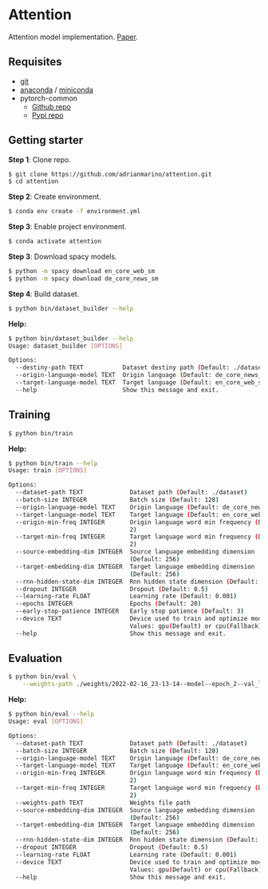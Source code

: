 # Attention

Attention model implementation. [Paper](https://arxiv.org/abs/1409.0473).

## Requisites

* [git](https://git-scm.com/downloads)
* [anaconda](https://www.anaconda.com/products/individual) / [miniconda](https://docs.conda.io/en/latest/miniconda.html)
* pytorch-common
  * [Github repo](https://github.com/adrianmarino/pytorch-common/tree/master)
  * [Pypi repo](https://pypi.org/project/pytorch-common/)

## Getting starter

**Step 1**: Clone repo.

```bash
$ git clone https://github.com/adrianmarino/attention.git
$ cd attention
```

**Step 2**: Create environment.

```bash
$ conda env create -f environment.yml
```

**Step 3**: Enable project environment.

```bash
$ conda activate attention
```

**Step 3**: Download spacy models.

```bash
$ python -m spacy download en_core_web_sm
$ python -m spacy download de_core_news_sm
```

**Step 4**: Build dataset.

```bash
$ python bin/dataset_builder --help                                                                                                                                                                     ✔  attention   08:21:18  
```

**Help:**

```bash
$ python bin/dataset_builder --help                                                                                                                                                                     ✔  attention   08:21:18  
Usage: dataset_builder [OPTIONS]

Options:
  --destiny-path TEXT           Dataset destiny path (Default: ./dataset)
  --origin-language-model TEXT  Origin language (Default: de_core_news_sm
  --target-language-model TEXT  Target language (Default: en_core_web_sm)
  --help                        Show this message and exit.
```


## Training

```bash
$ python bin/train
```

**Help:**

```bash
$ python bin/train --help
Usage: train [OPTIONS]

Options:
  --dataset-path TEXT             Dataset path (Default: ./dataset)
  --batch-size INTEGER            Batch size (Default: 128)
  --origin-language-model TEXT    Origin language (Default: de_core_news_sm
  --target-language-model TEXT    Target language (Default: en_core_web_sm)
  --origin-min-freq INTEGER       Origin language word min frequency (Default:
                                  2)
  --target-min-freq INTEGER       Target language word min frequency (Default:
                                  2)
  --source-embedding-dim INTEGER  Source language embedding dimension
                                  (Default: 256)
  --target-embedding-dim INTEGER  Target language embedding dimension
                                  (Default: 256)
  --rnn-hidden-state-dim INTEGER  Rnn hidden state dimension (Default: 512)
  --dropout INTEGER               Dropout (Default: 0.5)
  --learning-rate FLOAT           Learning rate (Default: 0.001)
  --epochs INTEGER                Epochs (Default: 20)
  --early-stop-patience INTEGER   Early stop patience (Default: 3)
  --device TEXT                   Device used to train and optimize model.
                                  Values: gpu(Default) or cpu(Fallback).
  --help                          Show this message and exit.
```

## Evaluation

```bash
$ python bin/eval \
    --weights-path ./weights/2022-02-16_23-13-14--model--epoch_2--val_loss_3.5578497585497404.pt
```

**Help:**

```bash
$ python bin/eval --help
Usage: eval [OPTIONS]

Options:
  --dataset-path TEXT             Dataset path (Default: ./dataset)
  --batch-size INTEGER            Batch size (Default: 128)
  --origin-language-model TEXT    Origin language (Default: de_core_news_sm
  --target-language-model TEXT    Target language (Default: en_core_web_sm)
  --origin-min-freq INTEGER       Origin language word min frequency (Default:
                                  2)
  --target-min-freq INTEGER       Target language word min frequency (Default:
                                  2)
  --weights-path TEXT             Weights file path
  --source-embedding-dim INTEGER  Source language embedding dimension
                                  (Default: 256)
  --target-embedding-dim INTEGER  Target language embedding dimension
                                  (Default: 256)
  --rnn-hidden-state-dim INTEGER  Rnn hidden state dimension (Default: 512)
  --dropout INTEGER               Dropout (Default: 0.5)
  --learning-rate FLOAT           Learning rate (Default: 0.001)
  --device TEXT                   Device used to train and optimize model.
                                  Values: gpu(Default) or cpu(Fallback).
  --help                          Show this message and exit.
```
